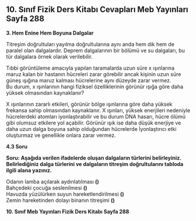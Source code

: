 ## 10. Sınıf Fizik Ders Kitabı Cevapları Meb Yayınları Sayfa 288

**3. Hem Enine Hem Boyuna Dalgalar**

Titreşim doğrultuları yayılma doğrultularına aynı anda hem dik hem de paralel olan dalgalardır. Deprem dalgalarının bir bölümü ve su dalgaları, bu tür dalgalara örnek olarak verilebilir.

Tıbbi görüntüleme amacıyla yapılan taramalarda uzun süre x ışınlarına maruz kalan bir hastanın hücreleri zarar görebilir ancak kişinin uzun süre güneş ışığına maruz kalması hücrelerine aynı düzeyde zarar vermez.  
 Bu durum, x ışınlarının hangi fiziksel özelliklerinin görünür ışığa göre daha yüksek olmasından kaynaklanır?

X ışınlarının zararlı etkileri, görünür bölge ışınlarına göre daha yüksek frekansa sahip olmasından kaynaklanır. X ışınları, yüksek enerjileri nedeniyle hücrelerdeki atomları iyonlaştırabilir ve bu durum DNA hasarı, hücre ölümü gibi olumsuz etkilere yol açabilir. Görünür ışık ise daha düşük enerjiye ve daha uzun dalga boyuna sahip olduğundan hücrelerde İyonlaştırıcı etki oluşturmaz ve genellikle onlara zarar vermez.

**4.3 Soru**

**Soru: Aşağıda verilen ifadelerde oluşan dalgaların türlerini belirleyiniz. Belirlediğiniz dalga türlerini ve dalgaların titreşim doğrultularını tabloda ilgili alana yazınız.**

Odanın lamba açılarak aydınlatılması **()**  
 Bahçedeki çocuğa seslenilmesi **()**  
 Havuzda yüzülürken suyun hareketlendirilmesi **()**  
 Zemin hareketinden dolayı binanın titreşimi **()**

**10. Sınıf Meb Yayınları Fizik Ders Kitabı Sayfa 288**